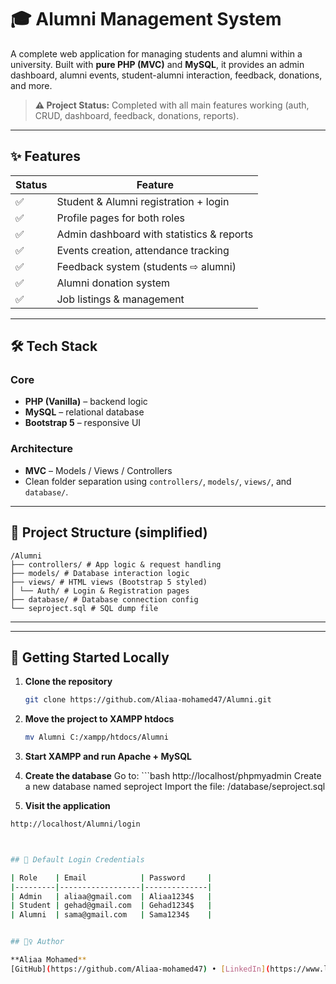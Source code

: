 # 🎓 Alumni Management System

A complete web application for managing students and alumni within a university. Built with **pure PHP (MVC)** and **MySQL**, it provides an admin dashboard, alumni events, student-alumni interaction, feedback, donations, and more.

> **⚠️ Project Status:** Completed with all main features working (auth, CRUD, dashboard, feedback, donations, reports).

---

## ✨ Features

| Status | Feature |
|--------|---------|
| ✅ | Student & Alumni registration + login |
| ✅ | Profile pages for both roles |
| ✅ | Admin dashboard with statistics & reports |
| ✅ | Events creation, attendance tracking |
| ✅ | Feedback system (students ⇨ alumni) |
| ✅ | Alumni donation system |
| ✅ | Job listings & management |

---

## 🛠️ Tech Stack

### Core
- **PHP (Vanilla)** – backend logic
- **MySQL** – relational database
- **Bootstrap 5** – responsive UI

### Architecture
- **MVC** – Models / Views / Controllers
- Clean folder separation using `controllers/`, `models/`, `views/`, and `database/`.

---

## 📁 Project Structure (simplified)
````
/Alumni
├── controllers/ # App logic & request handling
├── models/ # Database interaction logic
├── views/ # HTML views (Bootstrap 5 styled)
│ └── Auth/ # Login & Registration pages
├── database/ # Database connection config
└── seproject.sql # SQL dump file
````


---


---

## 🚀 Getting Started Locally

1. **Clone the repository**
   ```bash
   git clone https://github.com/Aliaa-mohamed47/Alumni.git

 2. **Move the project to XAMPP htdocs**
    ```bash
    mv Alumni C:/xampp/htdocs/Alumni

 4. **Start XAMPP and run Apache + MySQL**

 5. **Create the database**
Go to:   ```bash http://localhost/phpmyadmin
Create a new database named seproject
Import the file: /database/seproject.sql

 6. **Visit the application**
   ```bash
   http://localhost/Alumni/login



## 🔐 Default Login Credentials

| Role    | Email            | Password     |
|---------|------------------|--------------|
| Admin   | aliaa@gmail.com  | Aliaa1234$   |
| Student | gehad@gmail.com  | Gehad1234$   |
| Alumni  | sama@gmail.com   | Sama1234$    |


## 🙋‍♀️ Author

**Aliaa Mohamed**  
[GitHub](https://github.com/Aliaa-mohamed47) • [LinkedIn](https://www.linkedin.com/in/aliaa-mohamed-abdo/)


